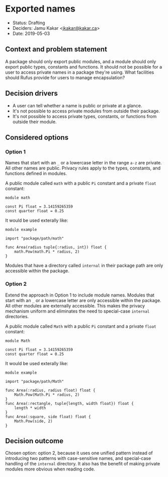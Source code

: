 # Exported names

* Status: Drafting
* Deciders: Jamu Kakar <<jkakar@kakar.ca>>
* Date: 2019-05-03

## Context and problem statement

A package should only export public modules, and a module should only export
public types, constants and functions. It should not be possible for a user to
access private names in a package they're using. What facilities should Rufus
provide for users to manage encapsulation?

## Decision drivers

* A user can tell whether a name is public or private at a glance.
* It's not possible to access private modules from outside their package.
* It's not possible to access private types, constants, or functions from
  outside their module.

## Considered options

### Option 1

Names that start with an `_` or a lowercase letter in the range `a-z` are
private. All other names are public. Privacy rules apply to the types,
constants, and functions defined in modules.

A public module called `math` with a public `Pi` constant and a private `float`
constant:

```rufus
module math

const Pi float = 3.14159265359
const quarter float = 0.25
```

It would be used exterally like:

```
module example

import "package/path/math"

func Area(radius tuple{:radius, int}) float {
    math.Pow(math.Pi * radius, 2)
}
```

Modules that have a directory called `internal` in their package path are only
accessible within the package.

### Option 2

Extend the approach in Option 1 to include module names. Modules that start with
an `_` or a lowercase letter are only accessible within the package. All other
modules are externally accessible. This makes the privacy mechanism uniform and
eliminates the need to special-case `internal` directories.

A public module called `Math` with a public `Pi` constant and a private `float`
constant:

```rufus
module Math

const Pi float = 3.14159265359
const quarter float = 0.25
```

It would be used exterally like:

```
module example

import "package/path/Math"

func Area(:radius, radius float) float {
    Math.Pow(Math.Pi * radius, 2)
}
func Area(:rectangle, tuple{length, width float}) float {
    length * width
}
func Area(:square, side float) float {
    Math.Pow(side, 2)
}
```

## Decision outcome

Chosen option: option 2, because it uses one unified pattern instead of
introducing two patterns with case-sensitive names, and special-case handling of
the `internal` directory. It also has the benefit of making private modules more
obvious when reading code.
